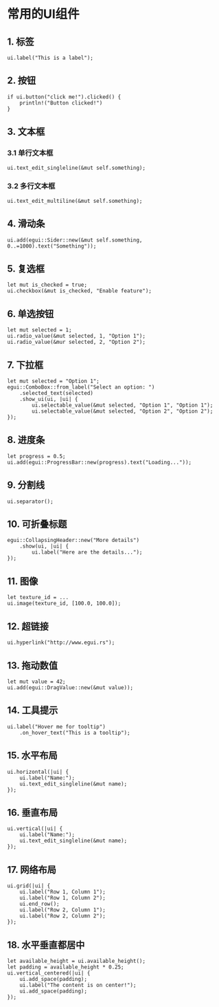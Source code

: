 # 常用的UI组件

## 1. 标签

```
ui.label("This is a label");
```

## 2. 按钮

```
if ui.button("click me!").clicked() {
    println!("Button clicked!")
}
```

## 3. 文本框

### 3.1 单行文本框

```
ui.text_edit_singleline(&mut self.something);
```

### 3.2 多行文本框

```
ui.text_edit_multiline(&mut self.something);
```

## 4. 滑动条

```
ui.add(egui::Sider::new(&mut self.something, 0..=1000).text("Something"));
```

## 5. 复选框
```
let mut is_checked = true;
ui.checkbox(&mut is_checked, "Enable feature");
```

## 6. 单选按钮

```
let mut selected = 1;
ui.radio_value(&mut selected, 1, "Option 1");
ui.radio_value(&mur selected, 2, "Option 2");
```

## 7. 下拉框

```
let mut selected = "Option 1";
egui::ComboBox::from_label("Select an option: ")
    .selected_text(selected)
    .show_ui(ui, |ui| {
        ui.selectable_value(&mut selected, "Option 1", "Option 1");
        ui.selectable_value(&mut selected, "Option 2", "Option 2");
});
```

## 8. 进度条

```
let progress = 0.5;
ui.add(egui::ProgressBar::new(progress).text("Loading..."));
```

## 9. 分割线

```
ui.separator();
```

## 10. 可折叠标题

```
egui::CollapsingHeader::new("More details")
    .show(ui, |ui| {
        ui.label("Here are the details...");
});
```

## 11. 图像

```
let texture_id = ...
ui.image(texture_id, [100.0, 100.0]);
```

## 12. 超链接

```
ui.hyperlink("http://www.egui.rs");
```

## 13. 拖动数值

```
let mut value = 42;
ui.add(egui::DragValue::new(&mut value));
```

## 14. 工具提示

```
ui.label("Hover me for tooltip")
    .on_hover_text("This is a tooltip");
```

## 15. 水平布局

```
ui.horizontal(|ui| {
    ui.label("Name:");
    ui.text_edit_singleline(&mut name);
});
```

## 16. 垂直布局

```
ui.vertical(|ui| {
    ui.label("Name:");
    ui.text_edit_singleline(&mut name);
});
```

## 17. 网络布局

```
ui.grid(|ui| {
    ui.label("Row 1, Column 1");
    ui.label("Row 1, Column 2");
    ui.end_row();
    ui.label("Row 2, Column 1");
    ui.label("Row 2, Column 2");
});
```

## 18. 水平垂直都居中

```
let available_height = ui.available_height();
let padding = available_height * 0.25;
ui.vertical_centered(|ui| {
    ui.add_space(padding);
    ui.label("The content is on center!");
    ui.add_space(padding);
});
```
